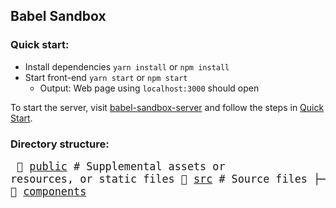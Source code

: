 ## Babel Sandbox

### Quick start:

- Install dependencies `yarn install` or `npm install`
- Start front-end `yarn start` or `npm start`
    - Output: Web page using `localhost:3000` should open

To start the server, visit [babel-sandbox-server](https://github.com/MLH-Fellowship/babel-sandbox-server) and follow the steps in [Quick Start](https://github.com/MLH-Fellowship/babel-sandbox-server#quick-start).

### Directory structure:
<big><pre>
📂 [public](./public) # Supplemental assets or resources, or static files
📂 [src](./src) # Source files
├── 📂 [components](./src/components) 
</pre></big>
